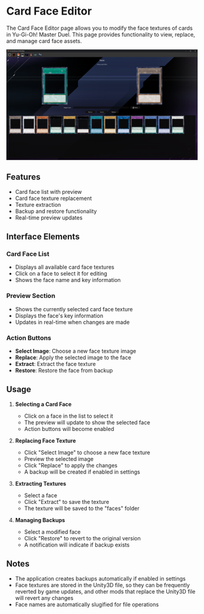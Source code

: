 # Card Face Editor

The Card Face Editor page allows you to modify the face textures of cards in Yu-Gi-Oh! Master Duel. This page provides functionality to view, replace, and manage card face assets.

![Face Page Preview](../assets/ui/face.png)

## Features

- Card face list with preview
- Card face texture replacement
- Texture extraction
- Backup and restore functionality
- Real-time preview updates

## Interface Elements

### Card Face List

- Displays all available card face textures
- Click on a face to select it for editing
- Shows the face name and key information

### Preview Section

- Shows the currently selected card face texture
- Displays the face's key information
- Updates in real-time when changes are made

### Action Buttons

- **Select Image**: Choose a new face texture image
- **Replace**: Apply the selected image to the face
- **Extract**: Extract the face texture
- **Restore**: Restore the face from backup

## Usage

1. **Selecting a Card Face**

      - Click on a face in the list to select it
      - The preview will update to show the selected face
      - Action buttons will become enabled

2. **Replacing Face Texture**
      - Click "Select Image" to choose a new face texture
      - Preview the selected image
      - Click "Replace" to apply the changes
      - A backup will be created if enabled in settings

3. **Extracting Textures**
      - Select a face
      - Click "Extract" to save the texture
      - The texture will be saved to the "faces" folder

4. **Managing Backups**
      - Select a modified face
      - Click "Restore" to revert to the original version
      - A notification will indicate if backup exists

## Notes

- The application creates backups automatically if enabled in settings
- Face textures are stored in the Unity3D file, so they can be frequently reverted by game updates, and other mods that replace the Unity3D file will revert any changes
- Face names are automatically slugified for file operations
